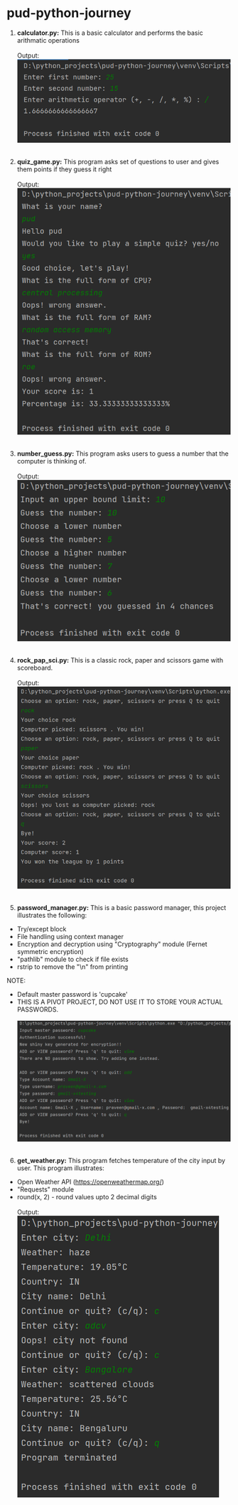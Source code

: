 # pud-python-journey

1. **calculator.py:**
This is a basic calculator and performs the basic arithmatic operations
</br></br>
Output:</br>
![img.png](../Programs/ouput_images/project-calulator.png)
</br></br>

2. **quiz_game.py:**
This program asks set of questions to user and gives them points if they guess it right
</br></br>
Output:</br>
![img.png](../Programs/ouput_images/quiz_game.png)
</br></br>

3. **number_guess.py:**
This program asks users to guess a number that the computer is thinking of.
</br></br>
Output:</br>
![img.png](../Programs/ouput_images/number_guess.png)
</br></br>

4. **rock_pap_sci.py:**
This is a classic rock, paper and scissors game with scoreboard.
</br></br>
Output:</br>
![img.png](../Programs/ouput_images/project_rock_pap_sci.png)
</br></br>

5. **password_manager.py:**
This is a basic password manager, this project illustrates the following:

* Try/except block
* File handling using context manager
* Encryption and decryption using "Cryptography" module (Fernet symmetric encryption)
* "pathlib" module to check if file exists
* rstrip to remove the "\n" from printing

NOTE: 
* Default master password is 'cupcake'
* THIS IS A PIVOT PROJECT, DO NOT USE IT TO STORE YOUR ACTUAL PASSWORDS.
</br></br>
![img.png](../Programs/ouput_images/project-password_manager.png)
</br></br>

6. **get_weather.py:**
This program fetches temperature of the city input by user. This program illustrates:
* Open Weather API (https://openweathermap.org/)
* "Requests" module
* round(x, 2) - round values upto 2 decimal digits
</br></br>
Output:</br>
![img.png](../Programs/ouput_images/get_weather.png)
</br></br>